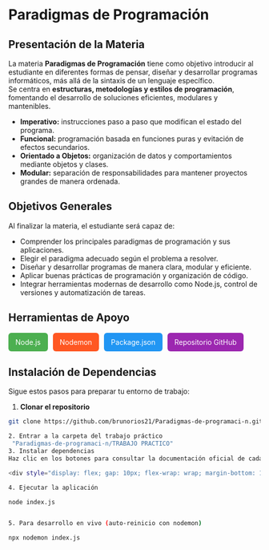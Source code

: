 # Paradigmas de Programación

## Presentación de la Materia

La materia **Paradigmas de Programación** tiene como objetivo introducir al estudiante en diferentes formas de pensar, diseñar y desarrollar programas informáticos, más allá de la sintaxis de un lenguaje específico.  
Se centra en **estructuras, metodologías y estilos de programación**, fomentando el desarrollo de soluciones eficientes, modulares y mantenibles.

- **Imperativo:** instrucciones paso a paso que modifican el estado del programa.  
- **Funcional:** programación basada en funciones puras y evitación de efectos secundarios.  
- **Orientado a Objetos:** organización de datos y comportamientos mediante objetos y clases.  
- **Modular:** separación de responsabilidades para mantener proyectos grandes de manera ordenada.

## Objetivos Generales ##

Al finalizar la materia, el estudiante será capaz de:

- Comprender los principales paradigmas de programación y sus aplicaciones.  
- Elegir el paradigma adecuado según el problema a resolver.  
- Diseñar y desarrollar programas de manera clara, modular y eficiente.  
- Aplicar buenas prácticas de programación y organización de código.  
- Integrar herramientas modernas de desarrollo como Node.js, control de versiones y automatización de tareas.  

## Herramientas de Apoyo ## 
<div style="display: flex; gap: 10px; flex-wrap: wrap; margin-bottom: 10px;">
  <a href="https://nodejs.org/en/" target="_blank" style="
      padding: 10px 14px; 
      background-color: #4CAF50; 
      color: white; 
      border-radius: 6px; 
      text-decoration: none;">
      Node.js
  </a>
  <a href="https://www.npmjs.com/package/nodemon" target="_blank" style="
      padding: 10px 14px; 
      background-color: #FF5722; 
      color: white; 
      border-radius: 6px; 
      text-decoration: none;">
      Nodemon
  </a>
  <a href="https://docs.npmjs.com/cli/v9/configuring-npm/package-json" target="_blank" style="
      padding: 10px 14px; 
      background-color: #2196F3; 
      color: white; 
      border-radius: 6px; 
      text-decoration: none;">
      Package.json
  </a>
  <a href="https://github.com/brunorios21/Paradigmas-de-programaci-n" target="_blank" style="
      padding: 10px 14px; 
      background-color: #9C27B0; 
      color: white; 
      border-radius: 6px; 
      text-decoration: none;">
      Repositorio GitHub
  </a>
</div>

## Instalación de Dependencias

Sigue estos pasos para preparar tu entorno de trabajo:

1. **Clonar el repositorio**

```bash
git clone https://github.com/brunorios21/Paradigmas-de-programaci-n.git

2. Entrar a la carpeta del trabajo práctico
 "Paradigmas-de-programaci-n/TRABAJO PRACTICO"
3. Instalar dependencias
Haz clic en los botones para consultar la documentación oficial de cada herramienta:

<div style="display: flex; gap: 10px; flex-wrap: wrap; margin-bottom: 10px;"> <a href="https://nodejs.org/en/" target="_blank" style=" padding: 10px 14px; background-color: #4CAF50; color: white; border-radius: 6px; text-decoration: none; transition: all 0.3s ease;"> Node.js </a> <a href="https://www.npmjs.com/package/nodemon" target="_blank" style=" padding: 10px 14px; background-color: #FF5722; color: white; border-radius: 6px; text-decoration: none; transition: all 0.3s ease;"> Nodemon </a> <a href="https://docs.npmjs.com/cli/v9/configuring-npm/package-json" target="_blank" style=" padding: 10px 14px; background-color: #2196F3; color: white; border-radius: 6px; text-decoration: none; transition: all 0.3s ease;"> Package.json </a> </div>

4. Ejecutar la aplicación

node index.js


5. Para desarrollo en vivo (auto-reinicio con nodemon)

npx nodemon index.js
